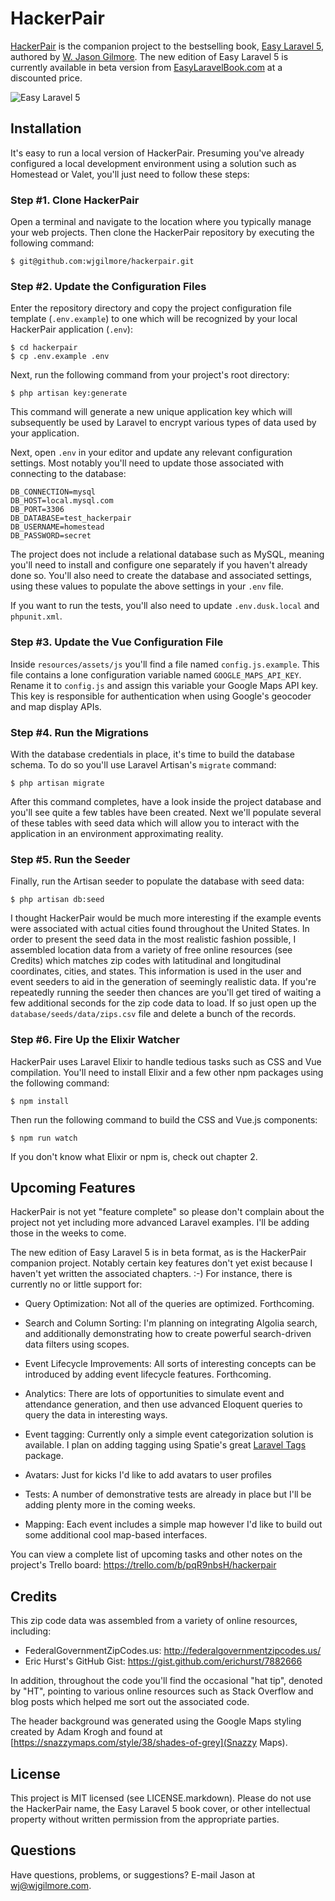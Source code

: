 # HackerPair

[HackerPair](http://hackerpair.com) is the companion project to the
bestselling book, [Easy Laravel 5](http://easylaravelbook.com),
authored by [W. Jason Gilmore](http://www.wjgilmore.com). The new edition of Easy Laravel 5 is currently available in beta version from [EasyLaravelBook.com](http://easylaravelbook.com) at a discounted price.

![Easy Laravel 5](https://github.com/wjgilmore/hackerpair/blob/master/public/img/book-small-web.png)

## Installation

It's easy to run a local version of HackerPair. Presuming you've already
configured a local development environment using a solution such as
Homestead or Valet, you'll just need to follow these steps:

### Step #1. Clone HackerPair

Open a terminal and navigate to the location where you typically manage
your web projects. Then clone the HackerPair repository by executing the
following command:

    $ git@github.com:wjgilmore/hackerpair.git

### Step #2. Update the Configuration Files

Enter the repository directory and copy the project configuration file
template (`.env.example`) to one which will be recognized by your local
HackerPair application (`.env`):

    $ cd hackerpair
    $ cp .env.example .env

Next, run the following command from your project's root directory:

    $ php artisan key:generate

This command will generate a new unique application key which will
subsequently be used by Laravel to encrypt various types of data used by
your application.

Next, open `.env` in your editor and update any relevant configuration
settings. Most notably you'll need to update those associated with connecting
to the database:

    DB_CONNECTION=mysql
    DB_HOST=local.mysql.com
    DB_PORT=3306
    DB_DATABASE=test_hackerpair
    DB_USERNAME=homestead
    DB_PASSWORD=secret

The project does not include a relational database such as MySQL,
meaning you'll need to install and configure one separately if you
haven't already done so. You'll also need to create the database and
associated settings, using these values to populate the above settings
in your `.env` file.

If you want to run the tests, you'll also need to update `.env.dusk.local` and `phpunit.xml`.

### Step #3. Update the Vue Configuration File

Inside `resources/assets/js` you'll find a file named `config.js.example`. This file contains a lone configuration variable named `GOOGLE_MAPS_API_KEY`. Rename it to `config.js` and assign this variable your Google Maps API key. This key is responsible for authentication when using Google's geocoder and map display APIs.

### Step #4. Run the Migrations

With the database credentials in place, it's time to build the database
schema. To do so you'll use Laravel Artisan's `migrate` command:

    $ php artisan migrate

After this command completes, have a look inside the project database
and you'll see quite a few tables have been created. Next we'll populate
several of these tables with seed data which will allow you to interact
with the application in an environment approximating reality.

### Step #5. Run the Seeder

Finally, run the Artisan seeder to populate the database with seed data:

    $ php artisan db:seed

I thought HackerPair would be much more interesting if the example events were associated with actual cities found throughout the United States. In order to present the seed data in the most realistic fashion possible, I assembled location data from a variety of free online resources (see Credits) which matches zip codes with latitudinal and longitudinal coordinates, cities, and states. This
information is used in the user and event seeders to aid in the generation
of seemingly realistic data. If you're repeatedly running the seeder then chances are you'll get tired of waiting a few additional seconds for the zip code data to load. If so just open up the `database/seeds/data/zips.csv` file and delete a bunch of the records.

### Step #6. Fire Up the Elixir Watcher

HackerPair uses Laravel Elixir to handle tedious tasks such as CSS and Vue compilation. You'll need to install Elixir and a few other npm packages using the following command:

    $ npm install

Then run the following command to build the CSS and Vue.js components:

    $ npm run watch

If you don't know what Elixir or npm is, check out chapter 2.

## Upcoming Features

HackerPair is not yet "feature complete" so please don't complain about the project not yet including more advanced Laravel examples. I'll be adding those in the weeks to come.

The new edition of Easy Laravel 5 is in beta format, as is the HackerPair
companion project. Notably certain key features don't yet exist because
I haven't yet written the associated chapters. :-) For instance, there is
currently no or little support for:

* Query Optimization: Not all of the queries are optimized. Forthcoming.

* Search and Column Sorting: I'm planning on integrating Algolia search, and additionally
  demonstrating how to create powerful search-driven data filters using
  scopes.

* Event Lifecycle Improvements: All sorts of interesting concepts can be
introduced by adding event lifecycle features. Forthcoming.

* Analytics: There are lots of opportunities to simulate event and attendance
  generation, and then use advanced Eloquent queries to query the data in
  interesting ways.

* Event tagging: Currently only a simple event categorization solution is
  available. I plan on adding tagging using Spatie's great
  [Laravel Tags](https://docs.spatie.be/laravel-tags/v2/introduction) package.

* Avatars: Just for kicks I'd like to add avatars to user profiles

* Tests: A number of demonstrative tests are already in place but I'll
  be adding plenty more in the coming weeks.

* Mapping: Each event includes a simple map however I'd like to build out some
  additional cool map-based interfaces.

You can view a complete list of upcoming tasks and other notes on the
project's Trello board: https://trello.com/b/pqR9nbsH/hackerpair

## Credits

This zip code data was assembled from a variety of online resources,
including:

* FederalGovernmentZipCodes.us: http://federalgovernmentzipcodes.us/
* Eric Hurst's GitHub Gist: https://gist.github.com/erichurst/7882666

In addition, throughout the code you'll find the occasional "hat tip",
denoted by "HT", pointing to various online resources such as Stack
Overflow and blog posts which helped me sort out the associated code.

The header background was generated using the Google Maps styling created by Adam Krogh and found at [https://snazzymaps.com/style/38/shades-of-grey](Snazzy Maps).

## License

This project is MIT licensed (see LICENSE.markdown). Please do not use the HackerPair name, the Easy Laravel 5 book cover, or other intellectual property without written permission from the appropriate parties.

## Questions

Have questions, problems, or suggestions? E-mail Jason at wj@wjgilmore.com.
